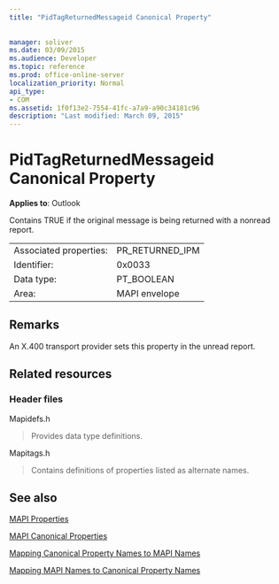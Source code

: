 ```yaml
---
title: "PidTagReturnedMessageid Canonical Property"
 
 
manager: soliver
ms.date: 03/09/2015
ms.audience: Developer
ms.topic: reference
ms.prod: office-online-server
localization_priority: Normal
api_type:
- COM
ms.assetid: 1f0f13e2-7554-41fc-a7a9-a90c34181c96
description: "Last modified: March 09, 2015"
---
```


# PidTagReturnedMessageid Canonical Property

  
  
**Applies to**: Outlook 
  
Contains TRUE if the original message is being returned with a nonread report.
  
|||
|:-----|:-----|
|Associated properties:  <br/> |PR_RETURNED_IPM  <br/> |
|Identifier:  <br/> |0x0033  <br/> |
|Data type:  <br/> |PT_BOOLEAN  <br/> |
|Area:  <br/> |MAPI envelope  <br/> |
   
## Remarks

An X.400 transport provider sets this property in the unread report.
  
## Related resources

### Header files

Mapidefs.h
  
> Provides data type definitions.
    
Mapitags.h
  
> Contains definitions of properties listed as alternate names.
    
## See also



[MAPI Properties](mapi-properties.md)
  
[MAPI Canonical Properties](mapi-canonical-properties.md)
  
[Mapping Canonical Property Names to MAPI Names](mapping-canonical-property-names-to-mapi-names.md)
  
[Mapping MAPI Names to Canonical Property Names](mapping-mapi-names-to-canonical-property-names.md)

